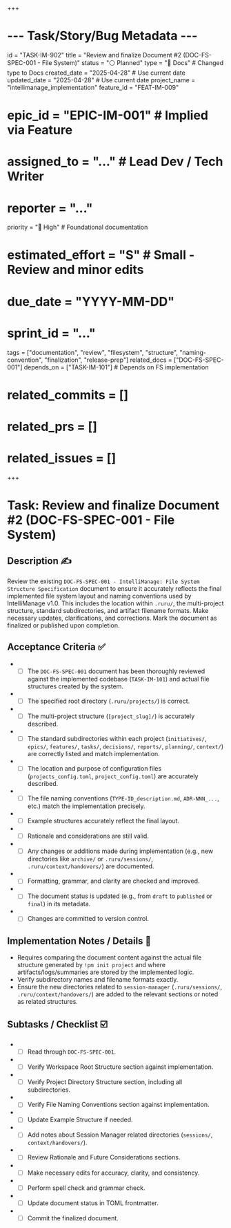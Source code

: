 +++
# --- Task/Story/Bug Metadata ---
id = "TASK-IM-902"
title = "Review and finalize Document #2 (DOC-FS-SPEC-001 - File System)"
status = "⚪️ Planned"
type = "📖 Docs" # Changed type to Docs
created_date = "2025-04-28" # Use current date
updated_date = "2025-04-28" # Use current date
project_name = "intellimanage_implementation"
feature_id = "FEAT-IM-009"
# epic_id = "EPIC-IM-001" # Implied via Feature
# assigned_to = "..." # Lead Dev / Tech Writer
# reporter = "..."
priority = "🔼 High" # Foundational documentation
# estimated_effort = "S" # Small - Review and minor edits
# due_date = "YYYY-MM-DD"
# sprint_id = "..."
tags = ["documentation", "review", "filesystem", "structure", "naming-convention", "finalization", "release-prep"]
related_docs = ["DOC-FS-SPEC-001"]
depends_on = ["TASK-IM-101"] # Depends on FS implementation
# related_commits = []
# related_prs = []
# related_issues = []
+++

# Task: Review and finalize Document #2 (DOC-FS-SPEC-001 - File System)

## Description ✍️

Review the existing `DOC-FS-SPEC-001 - IntelliManage: File System Structure Specification` document to ensure it accurately reflects the final implemented file system layout and naming conventions used by IntelliManage v1.0. This includes the location within `.ruru/`, the multi-project structure, standard subdirectories, and artifact filename formats. Make necessary updates, clarifications, and corrections. Mark the document as finalized or published upon completion.

## Acceptance Criteria ✅

*   - [ ] The `DOC-FS-SPEC-001` document has been thoroughly reviewed against the implemented codebase (`TASK-IM-101`) and actual file structures created by the system.
*   - [ ] The specified root directory (`.ruru/projects/`) is correct.
*   - [ ] The multi-project structure (`[project_slug]/`) is accurately described.
*   - [ ] The standard subdirectories within each project (`initiatives/`, `epics/`, `features/`, `tasks/`, `decisions/`, `reports/`, `planning/`, `context/`) are correctly listed and match implementation.
*   - [ ] The location and purpose of configuration files (`projects_config.toml`, `project_config.toml`) are accurately described.
*   - [ ] The file naming conventions (`TYPE-ID_description.md`, `ADR-NNN_...`, etc.) match the implementation precisely.
*   - [ ] Example structures accurately reflect the final layout.
*   - [ ] Rationale and considerations are still valid.
*   - [ ] Any changes or additions made during implementation (e.g., new directories like `archive/` or `.ruru/sessions/`, `.ruru/context/handovers/`) are documented.
*   - [ ] Formatting, grammar, and clarity are checked and improved.
*   - [ ] The document status is updated (e.g., from `draft` to `published` or `final`) in its metadata.
*   - [ ] Changes are committed to version control.

## Implementation Notes / Details 📝

*   Requires comparing the document content against the actual file structure generated by `!pm init project` and where artifacts/logs/summaries are stored by the implemented logic.
*   Verify subdirectory names and filename formats exactly.
*   Ensure the new directories related to `session-manager` (`.ruru/sessions/`, `.ruru/context/handovers/`) are added to the relevant sections or noted as related structures.

## Subtasks / Checklist ☑️

*   - [ ] Read through `DOC-FS-SPEC-001`.
*   - [ ] Verify Workspace Root Structure section against implementation.
*   - [ ] Verify Project Directory Structure section, including all subdirectories.
*   - [ ] Verify File Naming Conventions section against implementation.
*   - [ ] Update Example Structure if needed.
*   - [ ] Add notes about Session Manager related directories (`sessions/`, `context/handovers/`).
*   - [ ] Review Rationale and Future Considerations sections.
*   - [ ] Make necessary edits for accuracy, clarity, and consistency.
*   - [ ] Perform spell check and grammar check.
*   - [ ] Update document status in TOML frontmatter.
*   - [ ] Commit the finalized document.
